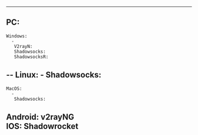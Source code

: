----
PC:
  --
    Windows: 
      - 
       V2rayN: 
       Shadowsocks: 
       ShadowsocksR: 
  --
    Linux: 
      - 
       Shadowsocks: 
  -- 
    MacOS: 
      - 
       Shadowsocks: 
Android: v2rayNG  
IOS: Shadowrocket  
----

